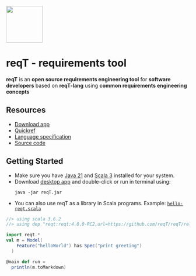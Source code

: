 <img src="https://github.com/reqT/reqT/blob/4.x/logo/reqT.jpg?raw=true" width="100"> 

# reqT - requirements tool

**reqT** is an **open source requirements engineering tool** for **software developers** based on **reqT-lang** using **common requirements engineering concepts**

## Resources

* [Download app](https://github.com/reqT/reqT/releases/latest/download/reqT.jar) 
* [Quickref](https://github.com/reqT/reqT-lang/releases/latest/download/reqT-quickref-GENERATED.pdf) 
* [Language specification](https://github.com/reqT/reqT-lang/blob/main/docs/langSpec-GENERATED.md) 
* [Source code](https://github.com/reqT)

## Getting Started

* Make sure you have [Java 21]() and [Scala 3]() installed for your system. 
* Download [desktop app](https://github.com/reqT/reqT/releases/latest/download/reqT.jar) and double-click or run in terminal using: 
  ```
  java -jar reqT.jar
  ```
* You can also use reqT as a library in Scala programs. Example: [`hello-reqt.scala`](https://github.com/reqT/reqT/blob/4.x/hello-reqt.scala)

```scala
//> using scala 3.6.2
//> using dep "reqt:reqt:4.0.0-RC2,url=https://github.com/reqT/reqT/releases/download/v4.0.0-RC2/reqT-4.0.0-RC2.jar"

import reqt.*
val m = Model(
    Feature("helloWorld") has Spec("print greeting")
  )

@main def run = 
  println(m.toMarkdown)
```